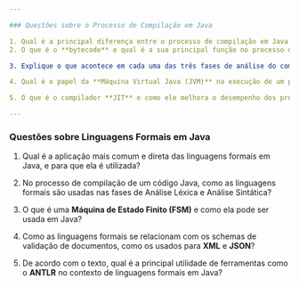```yaml
---

### Questões sobre o Processo de Compilação em Java

1. Qual é a principal diferença entre o processo de compilação em Java e o de linguagens como C++?
2. O que é o **bytecode** e qual é a sua principal função no processo de compilação do Java?

3. Explique o que acontece em cada uma das três fases de análise do compilador **`javac`**: Análise Léxica, Análise Sintática e Análise Semântica.

4. Qual é o papel da **Máquina Virtual Java (JVM)** na execução de um programa Java, e por que o arquivo `.class` não é executado diretamente pelo sistema operacional?

5. O que é o compilador **JIT** e como ele melhora o desempenho dos programas em Java?

---
```


### Questões sobre Linguagens Formais em Java

1. Qual é a aplicação mais comum e direta das linguagens formais em Java, e para que ela é utilizada?

2. No processo de compilação de um código Java, como as linguagens formais são usadas nas fases de Análise Léxica e Análise Sintática?

3. O que é uma **Máquina de Estado Finito (FSM)** e como ela pode ser usada em Java?

4. Como as linguagens formais se relacionam com os schemas de validação de documentos, como os usados para **XML** e **JSON**?

5. De acordo com o texto, qual é a principal utilidade de ferramentas como o **ANTLR** no contexto de linguagens formais em Java?
